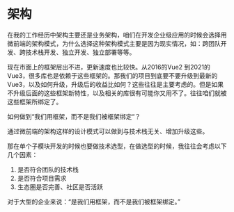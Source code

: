 # 架构

在我的工作经历中架构主要还是业务架构，咱们在开发企业级应用的时候会选择用微前端的架构模式，为什么选择这种架构模式主要是因为现实情况，如：跨团队开发、跨技术栈开发、独立开发、独立部署等等。

现在市面上的框架层出不进，更新速度也比较快。从2016的Vue2 到2021的Vue3，很多库也是依赖于这些框架的。那我们的项目到底要不要升级到最新的Vue3，以及如何升级，升级后的收益比如何？这些往往是主要考虑的。但是如果不升级后面的这些框架新特性，以及相关的库很有可能你又用不了。往往咱们就被这些框架所绑定了。

如何做到“我们用框架，而不是我们被框架绑定“？

通过微前端的架构这样的设计模式可以做到与技术栈无关、增加升级这些。

那在单个子模块开发的时候也要做技术选型，在做选型的时候，我往往会考虑以下几个因素：

1. 是否符合团队的技术栈
2. 是否符合项目需求
3. 生态圈是否完善、社区是否活跃

对于大型的企业来说：“是我们用框架，而不是我们被框架绑定。”